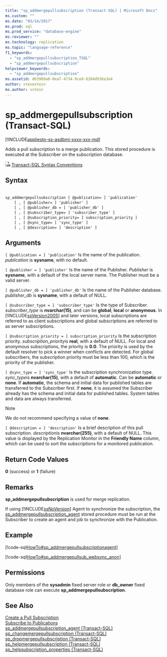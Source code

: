 ```yaml
---
title: "sp_addmergepullsubscription (Transact-SQL) | Microsoft Docs"
ms.custom: ""
ms.date: "03/14/2017"
ms.prod: sql
ms.prod_service: "database-engine"
ms.reviewer: ""
ms.technology: replication
ms.topic: "language-reference"
f1_keywords: 
  - "sp_addmergepullsubscription_TSQL"
  - "sp_addmergepullsubscription"
helpviewer_keywords: 
  - "sp_addmergepullsubscription"
ms.assetid: d63909a0-8ea7-4734-9ce8-8204d936a3e4
author: stevestein
ms.author: sstein
---
```

# sp_addmergepullsubscription (Transact-SQL)
[!INCLUDE[appliesto-ss-asdbmi-xxxx-xxx-md](../../includes/appliesto-ss-asdbmi-xxxx-xxx-md.md)]

  Adds a pull subscription to a merge publication. This stored procedure is executed at the Subscriber on the subscription database.  
  
 ![Topic link icon](../../database-engine/configure-windows/media/topic-link.gif "Topic link icon") [Transact-SQL Syntax Conventions](../../t-sql/language-elements/transact-sql-syntax-conventions-transact-sql.md)  
  
## Syntax  
  
```  
  
sp_addmergepullsubscription [ @publication= ] 'publication'   
    [ , [ @publisher= ] 'publisher' ]   
    [ , [ @publisher_db = ] 'publisher_db' ]   
    [ , [ @subscriber_type= ] 'subscriber_type' ]   
    [ , [ @subscription_priority= ] subscription_priority ]   
    [ , [ @sync_type= ] 'sync_type' ]   
    [ , [ @description= ] 'description' ]  
```  
  
## Arguments  
`[ @publication = ] 'publication'`
 Is the name of the publication. *publication* is **sysname**, with no default.  
  
`[ @publisher = ] 'publisher'`
 Is the name of the Publisher. *Publisher* is **sysname**, with a default of the local server name. The Publisher must be a valid server.  
  
`[ @publisher_db = ] 'publisher_db'`
 Is the name of the Publisher database. *publisher_db* is **sysname**, with a default of NULL.  
  
`[ @subscriber_type = ] 'subscriber_type'`
 Is the type of Subscriber. *subscriber_type* is **nvarchar(15)**, and can be **global**, **local** or **anonymous**. In [!INCLUDE[ssVersion2005](../../includes/ssversion2005-md.md)] and later versions, local subscriptions are referred to as client subscriptions and global subscriptions are referred to as server subscriptions.  
  
`[ @subscription_priority = ] subscription_priority`
 Is the subscription priority. *subscription_priority*is **real**, with a default of NULL. For local and anonymous subscriptions, the priority is **0.0**. The priority is used by the default resolver to pick a winner when conflicts are detected. For global subscribers, the subscription priority must be less than 100, which is the priority of the publisher.  
  
`[ @sync_type = ] 'sync_type'`
 Is the subscription synchronization type. *sync_type*is **nvarchar(15)**, with a default of **automatic**. Can be **automatic** or **none**. If **automatic**, the schema and initial data for published tables are transferred to the Subscriber first. If **none**, it is assumed the Subscriber already has the schema and initial data for published tables. System tables and data are always transferred.  
  
> [!NOTE]  
>  We do not recommend specifying a value of **none**.  
  
`[ @description = ] 'description'`
 Is a brief description of this pull subscription. *description*is **nvarchar(255)**, with a default of NULL. This value is displayed by the Replication Monitor in the **Friendly Name** column, which can be used to sort the subscriptions for a monitored publication.  
  
## Return Code Values  
 **0** (success) or **1** (failure)  
  
## Remarks  
 **sp_addmergepullsubscription** is used for merge replication.  
  
 If using [!INCLUDE[ssNoVersion](../../includes/ssnoversion-md.md)] Agent to synchronize the subscription, the [sp_addmergepullsubscription_agent](../../relational-databases/system-stored-procedures/sp-addmergepullsubscription-agent-transact-sql.md) stored procedure must be run at the Subscriber to create an agent and job to synchronize with the Publication.  
  
## Example  
 [!code-sql[HowTo#sp_addmergepullsubscriptionagent](../../relational-databases/replication/codesnippet/tsql/sp-addmergepullsubscript_0_1.sql)]  
  
 [!code-sql[HowTo#sp_addmergepullsub_websync_anon](../../relational-databases/replication/codesnippet/tsql/sp-addmergepullsubscript_0_2.sql)]  
  
## Permissions  
 Only members of the **sysadmin** fixed server role or **db_owner** fixed database role can execute **sp_addmergepullsubscription**.  
  
## See Also  
 [Create a Pull Subscription](../../relational-databases/replication/create-a-pull-subscription.md)   
 [Subscribe to Publications](../../relational-databases/replication/subscribe-to-publications.md)   
 [sp_addmergepullsubscription_agent &#40;Transact-SQL&#41;](../../relational-databases/system-stored-procedures/sp-addmergepullsubscription-agent-transact-sql.md)   
 [sp_changemergepullsubscription &#40;Transact-SQL&#41;](../../relational-databases/system-stored-procedures/sp-changemergepullsubscription-transact-sql.md)   
 [sp_dropmergepullsubscription &#40;Transact-SQL&#41;](../../relational-databases/system-stored-procedures/sp-dropmergepullsubscription-transact-sql.md)   
 [sp_helpmergepullsubscription &#40;Transact-SQL&#41;](../../relational-databases/system-stored-procedures/sp-helpmergepullsubscription-transact-sql.md)   
 [sp_helpsubscription_properties &#40;Transact-SQL&#41;](../../relational-databases/system-stored-procedures/sp-helpsubscription-properties-transact-sql.md)  
  
  
